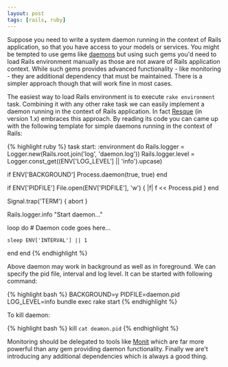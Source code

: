 ```yaml
---
layout: post
tags: [rails, ruby]
---
```

Suppose you need to write a system daemon running in the context of Rails application,
so that you have access to your models or services. You might be tempted to use gems
like [daemons][1] but using such gems you'd need to load Rails environment manually as those are
not aware of Rails application context.
While such gems provides advanced functionality - like monitoring - they are additional
dependency that must be maintained. There is a simpler approach though that will work fine in
most cases.

The easiest way to load Rails environment is to execute `rake environment` task.
Combining it with any other rake task we can easily implement a daemon running in the context
of Rails application. In fact [Resque][2] (in version 1.x) embraces this approach. By reading
its code you can came up with the following template for simple daemons running in
the context of Rails:

{% highlight ruby %}
task start: :environment do
  Rails.logger       = Logger.new(Rails.root.join('log', 'daemon.log'))
  Rails.logger.level = Logger.const_get((ENV['LOG_LEVEL'] || 'info').upcase)

  if ENV['BACKGROUND']
    Process.daemon(true, true)
  end

  if ENV['PIDFILE']
    File.open(ENV['PIDFILE'], 'w') { |f| f << Process.pid }
  end

  Signal.trap('TERM') { abort }

  Rails.logger.info "Start daemon..."

  loop do
    # Daemon code goes here...

    sleep ENV['INTERVAL'] || 1
  end
end
{% endhighlight %}

Above daemon may work in background as well as in foreground. We can specify the
pid file, interval and log level. It can be started with following command:

{% highlight bash %}
BACKGROUND=y PIDFILE=daemon.pid LOG_LEVEL=info bundle exec rake start
{% endhighlight %}

To kill daemon:

{% highlight bash %}
kill `cat deamon.pid`
{% endhighlight %}

Monitoring should be delegated to tools like [Monit][3] which are far more powerful
than any gem providing daemon functionality. Finally we are't introducing any additional dependencies
which is always a good thing.

[1]: https://github.com/thuehlinger/daemons
[2]: https://github.com/resque/resque
[3]: http://mmonit.com/monit/
